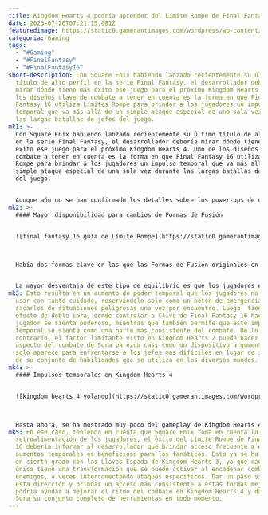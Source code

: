 ```yaml
---
title: Kingdom Hearts 4 podría aprender del Límite Rompe de Final Fantasy 16.
date: 2023-07-20T07:21:15.081Z
featuredimage: https://static0.gamerantimages.com/wordpress/wp-content/uploads/2023/07/kingdom-hearts-4-final-fantasy-16-limit-form.jpg?q=50&fit=contain&w=1140&h=&dpr=1.5
categoria: Gaming
tags:
  - "#Gaming"
  - "#FinalFantasy"
  - "#FinalFantasy16"
short-description: Con Square Enix habiendo lanzado recientemente su último
  título de alto perfil en la serie Final Fantasy, el desarrollador debería
  mirar dónde tiene más éxito ese juego para el próximo Kingdom Hearts 4. Uno de
  los diseños clave de combate a tener en cuenta es la forma en que Final
  Fantasy 16 utiliza Límites Rompe para brindar a los jugadores un impulso
  temporal que va más allá de un simple ataque especial de una sola vez durante
  las largas batallas de jefes del juego.
mk1: >-
  Con Square Enix habiendo lanzado recientemente su último título de alto perfil
  en la serie Final Fantasy, el desarrollador debería mirar dónde tiene más
  éxito ese juego para el próximo Kingdom Hearts 4. Uno de los diseños clave de
  combate a tener en cuenta es la forma en que Final Fantasy 16 utiliza Límites
  Rompe para brindar a los jugadores un impulso temporal que va más allá de un
  simple ataque especial de una sola vez durante las largas batallas de jefes
  del juego.


  Aunque aún no se han confirmado los detalles sobre los power-ups de uso limitado en Kingdom Hearts 4, entregas anteriores de la serie podrían dar una idea de cómo Sora puede obtener un impulso temporal para ayudar a atravesar las barras de salud de los enemigos y jefes. Especialmente al mirar las Formas de Fusión favoritas de los fans de Kingdom Hearts 2, un simple cambio en el diseño, inspirado en el Límite Rompe de Final Fantasy 16, podría hacer que estos aumentos temporales sean más impactantes en más encuentros de combate.
mk2: >-
  #### Mayor disponibilidad para cambios de Formas de Fusión


  ![final fantasy 16 guía de Límite Rompe](https://static0.gamerantimages.com/wordpress/wp-content/uploads/2023/06/final-fantasy-16-limit-break-guide.jpg?q=50&fit=crop&w=1500&dpr=1.5 "final fantasy 16 guía de Límite Rompe")



  Había dos formas clave en las que las Formas de Fusión originales en Kingdom Hearts 2 equilibraban la potencia de los nuevos power-ups. En primer lugar, temporalmente eliminaban a Donald, Goofy o ambos del grupo, dejando a Sora sin el respaldo que normalmente podría curarlo o manejar el agro de los enemigos. En segundo lugar, la Barra de Fusión que otorga acceso a las Formas de Fusión se carga muy lentamente, se agota con formas más fuertes y solo se puede recargar con objetos estando fuera de la batalla.


  La mayor desventaja de este tipo de equilibrio es que los jugadores están incentivados a usar las Formas de Fusión solo durante las peleas de jefes, ya que usar el impulso durante el combate regular probablemente lo hará inutilizable cuando aparezca un jefe. Final Fantasy 16 adopta el mismo sistema de construcción de la barra para limitar el acceso a la forma Límite Rompe, pero aún así permite utilizarlo en más encuentros generales y jefes. A diferencia de la Barra de Fusión en Kingdom Hearts 2, la Barra Límite en Final Fantasy 16 se carga lo suficientemente rápido como para ser utilizada varias veces durante una sola pelea de jefes.
mk3: Esto resulta en un aumento de poder temporal que los jugadores no necesitan
  usar con tanto cuidado, reservándolo solo como un botón de emergencia para
  sacarlos de situaciones peligrosas una vez por encuentro. Luego, tiene un
  efecto de doble cara, donde controlar a Clive de Final Fantasy 16 hace que el
  jugador se sienta poderoso, mientras que también permite que este impulso
  temporal se sienta como una parte más consistente del combate. De lo
  contrario, el factor limitante visto en Kingdom Hearts 2 puede hacer que ese
  aspecto del combate de Sora parezca casi como un dispositivo argumental que
  solo aparece para enfrentarse a los jefes más difíciles en lugar de ser parte
  de su conjunto de habilidades que se utiliza en los diversos mundos.
mk4: >-
  #### Impulsos temporales en Kingdom Hearts 4


  ![kingdom hearts 4 volando](https://static0.gamerantimages.com/wordpress/wp-content/uploads/2023/04/kingdom-hearts-4-flying.jpg?q=50&fit=crop&w=1500&dpr=1.5 "kingdom hearts 4 volando")



  Hasta ahora, se ha mostrado muy poco del gameplay de Kingdom Hearts 4, solo un tráiler inicial que da una idea básica de cómo funcionará el combate durante la lucha contra un Darkside. Por lo tanto, aún no hay una indicación específica de cómo aparecerán las Formas de Fusión o las Segundas Formas en el próximo título. Sin embargo, el éxito de estos impulsos temporales en la experiencia del jugador es definitivamente el tipo de cosa que Square Enix querrá seguir maximizando, similar a cómo el desarrollador está trayendo de vuelta los Comandos de Reacción basados en la retroalimentación de los jugadores.
mk5: En ese caso, teniendo en cuenta que Square Enix toma en cuenta la
  retroalimentación de los jugadores, el éxito del Límite Rompe de Final Fantasy
  16 debería informar al desarrollador que brindar acceso frecuente a estos
  aumentos temporales es beneficioso para los fanáticos. Esto ya se ha abordado
  en cierto grado con las Llaves Espada de Kingdom Hearts 3, ya que cada arma
  única tiene una transformación que se puede activar al encadenar combos
  enemigos, a veces interconectando ataques específicos. Dar un paso similar en
  esta dirección y brindar un acceso más consistente a estas formas mejoradas
  podría ayudar a mejorar el ritmo del combate en Kingdom Hearts 4 y darle a
  Sora su conjunto completo de herramientas en todo momento.
---
```

